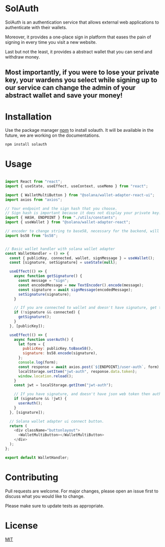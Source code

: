 # SolAuth

SolAuth is an authentication service that allows external web applications to authenticate with their wallets.

Moreover, it provides a one-place sign in platform that eases the pain of signing in every time you visit a new website.

 Last but not the least, it provides a abstract wallet that you can send and withdraw money. 
 
 ## Most importantly, if you were to lose your private key, your wardens you select while signing up to our service can change the admin of your abstract wallet and save your money!


# Installation

Use the package manager [npm](https://www.npmjs.com/) to install solauth. It will be available in the future, we are working on the documentations.

```bash
npm install solauth
```

# Usage

```javascript

import React from "react";
import { useState, useEffect, useContext, useMemo } from "react";

import { WalletMultiButton } from "@solana/wallet-adapter-react-ui";
import axios from "axios";

// Your endpoint and the sign hash that you choose. 
// Sign hash is important because it does not display your private key.
import { HASH, ENDPOINT } from "./utils/constants";
import { useWallet } from "@solana/wallet-adapter-react";

// encoder to change string to base58, necessary for the backend, will be changed in the future
import bs58 from "bs58";


// Basic wallet handler with solana wallet adapter
const WalletHandler = () => {
  const { publicKey, connected, wallet, signMessage } = useWallet();
  const [signature, setSignature] = useState(null);

  useEffect(() => {
    async function getSignature() {
      const message = "sign";
      const encodedMessage = new TextEncoder().encode(message);
      const signature = await signMessage(encodedMessage);
      setSignature(signature);
    }

    // If you are connected to wallet and doesn't have signature, get the signature.
    if (!signature && connected) {
      getSignature();
    }
  }, [publicKey]);

  useEffect(() => {
    async function userAuth() {
      let form = {
        publicKey: publicKey.toBase58(),
        signature: bs58.encode(signature),
      };
      console.log(form);
      const response = await axios.post(`${ENDPOINT}/user-auth`, form);
      localStorage.setItem("jwt-auth", response.data.token);
      window.location.reload();
    }
    const jwt = localStorage.getItem("jwt-auth");

    // If you have signature, and doesn't have json web token then authenticate yourself
    if (signature && !jwt) {
      userAuth();
    }
  }, [signature]);

  // Solana wallet adapter ui connect button.
  return (
    <div className="buttonlayout">
      <WalletMultiButton></WalletMultiButton>
    </div>
  );
};

export default WalletHandler;

```

# Contributing

Pull requests are welcome. For major changes, please open an issue first
to discuss what you would like to change.

Please make sure to update tests as appropriate.

# License

[MIT](https://choosealicense.com/licenses/mit/)